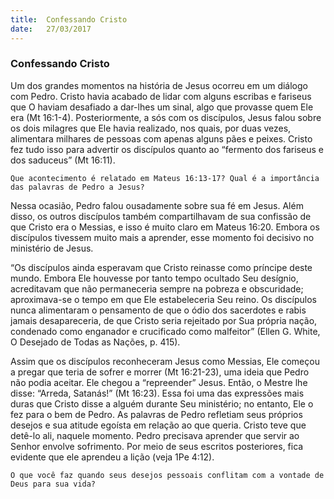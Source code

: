 ```yaml
---
title:  Confessando Cristo
date:   27/03/2017
---
```


### Confessando Cristo

Um dos grandes momentos na história de Jesus ocorreu em um diálogo com Pedro. Cristo havia acabado de lidar com alguns escribas e fariseus que O haviam desafiado a dar-lhes um sinal, algo que provasse quem Ele era (Mt 16:1-4). Posteriormente, a sós com os discípulos, Jesus falou sobre os dois milagres que Ele havia realizado, nos quais, por duas vezes, alimentara milhares de pessoas com apenas alguns pães e peixes. Cristo fez tudo isso para advertir os discípulos quanto ao “fermento dos fariseus e dos saduceus” (Mt 16:11).

`Que acontecimento é relatado em Mateus 16:13-17? Qual é a importância das palavras de Pedro a Jesus?`

Nessa ocasião, Pedro falou ousadamente sobre sua fé em Jesus. Além disso, os outros discípulos também compartilhavam de sua confissão de que Cristo era o Messias, e isso é muito claro em Mateus 16:20. Embora os discípulos tivessem muito mais a aprender, esse momento foi decisivo no ministério de Jesus.

“Os discípulos ainda esperavam que Cristo reinasse como príncipe deste mundo. Embora Ele houvesse por tanto tempo ocultado Seu desígnio, acreditavam que não permaneceria sempre na pobreza e obscuridade; aproximava-se o tempo em que Ele estabeleceria Seu reino. Os discípulos nunca alimentaram o pensamento de que o ódio dos sacerdotes e rabis jamais desapareceria, de que Cristo seria rejeitado por Sua própria nação, condenado como enganador e crucificado como malfeitor” (Ellen G. White, O Desejado de Todas as Nações, p. 415).

Assim que os discípulos reconheceram Jesus como Messias, Ele começou a pregar que teria de sofrer e morrer (Mt 16:21-23), uma ideia que Pedro não podia aceitar. Ele chegou a “repreender” Jesus. Então, o Mestre lhe disse: “Arreda, Satanás!” (Mt 16:23). Essa foi uma das expressões mais duras que Cristo disse a alguém durante Seu ministério; no entanto, Ele o fez para o bem de Pedro. As palavras de Pedro refletiam seus próprios desejos e sua atitude egoísta em relação ao que queria. Cristo teve que detê-lo ali, naquele momento. Pedro precisava aprender que servir ao Senhor envolve sofrimento. Por meio de seus escritos posteriores, fica evidente que ele aprendeu a lição (veja 1Pe 4:12).

`O que você faz quando seus desejos pessoais conflitam com a vontade de Deus para sua vida?`